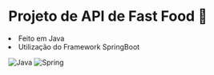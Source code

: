 # Projeto de API de Fast Food 🍔

<li> Feito em Java
<li> Utilização do Framework SpringBoot
<br>
  
![Java](https://img.shields.io/badge/java-%23ED8B00.svg?style=for-the-badge&logo=openjdk&logoColor=white) ![Spring](https://img.shields.io/badge/spring-%236DB33F.svg?style=for-the-badge&logo=spring&logoColor=white)
